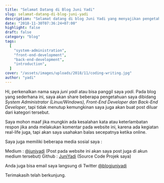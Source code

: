 ```yaml
---
title: "Selamat Datang di Blog Juni Yadi"
slug: selamat-datang-di-blog-juni-yadi
description: "Selamat datang di blog Juni Yadi yang menyajikan pengetahuan di bidang System Administration, Front-End dan Back-End Development, serta informasi kontak lengkap."
date: "2018-11-30T07:36:24+07:00"
highlight: false
draft: false
category: "blog"
tags:
  [
    "system-administration",
    "front-end-development",
    "back-end-development",
    "introduction",
  ]
cover: "/assets/images/uploads/2018/11/coding-writing.jpg"
author: "yadi"
---
```


Hi, perkenalkan nama saya _juni yadi_ atau bisa panggil saya _yadi_. Pada blog yang sederhana ini, saya akan share beberapa pengetahuan saya dibidang _System Administrator (Linux/Windows), Front-End Developer dan Back-End Developer_, tapi tidak menutup kemungkinan saya juga akan buat post diluar dari kategori tersebut.

Saya mohon maaf jika mungkin ada kesalahan kata atau keterlambatan respon jika anda melakukan komentar pada website ini, karena ada kegiatan real-life juga, tapi akan saya usahakan balas secepatnya ketika online.

Saya juga memiliki beberapa media sosial saya :

Medium : [@juniyadi](https://medium.com/@juniyadi) (Post pada website ini akan saya post juga di akun medium tersebut)
Github : [JuniYadi](https://github.com/JuniYadi) (Source Code Projek saya)

Anda juga bisa email saya langsung di Twitter [@blogjuniyadi](https://twitter.com/blogjuniyadi)

Terimakasih telah berkunjung.
